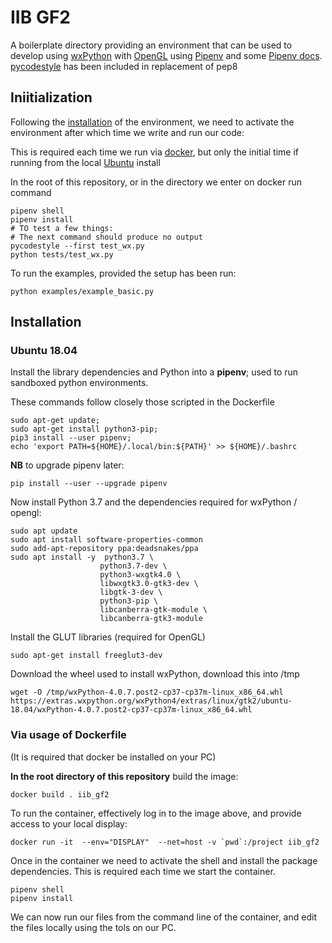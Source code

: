 # IIB GF2

A boilerplate directory providing an environment that can be used to develop using [wxPython](https://wxpython.org/) with [OpenGL](https://www.opengl.org/) using [Pipenv](https://github.com/pypa/pipenv) and some [Pipenv docs](https://pipenv-fork.readthedocs.io/en/latest/basics.html). [pycodestyle](http://pycodestyle.pycqa.org/en/latest/intro.html) has been included in replacement of pep8

## Iniitialization

Following the [installation](#Installation) of the environment, we need to activate the environment after which time we write and run our code:

This is required each time we run via [docker](#via-usage-of-dockerfile), but only the initial time if running from the local [Ubuntu](ubuntu-18.04) install

In the root of this repository, or in the directory we enter on docker run command

```
pipenv shell
pipenv install 
# TO test a few things:
# The next command should produce no output
pycodestyle --first test_wx.py 
python tests/test_wx.py
```

To run the examples, provided the setup has been run:

```
python examples/example_basic.py
```

## Installation

### Ubuntu 18.04

Install the library dependencies and Python into  a **pipenv**; used to run sandboxed python environments.

These commands follow closely those scripted in the Dockerfile

```
sudo apt-get update; 
sudo apt-get install python3-pip; 
pip3 install --user pipenv; 
echo 'export PATH=${HOME}/.local/bin:${PATH}' >> ${HOME}/.bashrc
```

**NB** to upgrade pipenv later:

```
pip install --user --upgrade pipenv
```

Now install Python 3.7 and the dependencies required for wxPython / opengl:

```
sudo apt update
sudo apt install software-properties-common
sudo add-apt-repository ppa:deadsnakes/ppa
sudo apt install -y  python3.7 \
                    python3.7-dev \
                    python3-wxgtk4.0 \
                    libwxgtk3.0-gtk3-dev \
                    libgtk-3-dev \
                    python3-pip \
                    libcanberra-gtk-module \
                    libcanberra-gtk3-module
```


Install the GLUT libraries (required for OpenGL)

```
sudo apt-get install freeglut3-dev

```

Download the wheel used to install wxPython, download this into /tmp

```
wget -O /tmp/wxPython-4.0.7.post2-cp37-cp37m-linux_x86_64.whl https://extras.wxpython.org/wxPython4/extras/linux/gtk2/ubuntu-18.04/wxPython-4.0.7.post2-cp37-cp37m-linux_x86_64.whl 
```

### Via usage of Dockerfile

(It is required that docker be installed on your PC)

**In the root directory of this repository** build the image:

```
docker build . iib_gf2
```

To run the container, effectively log in to the image above, and provide access to your local display:

```
docker run -it  --env="DISPLAY"  --net=host -v `pwd`:/project iib_gf2
```

Once in the container we need to activate the shell and install the package dependencies.  This is required each time we start the container.

```
pipenv shell
pipenv install
```

We can now run our files from the command line of the container, and edit the files locally using the tols on our PC.